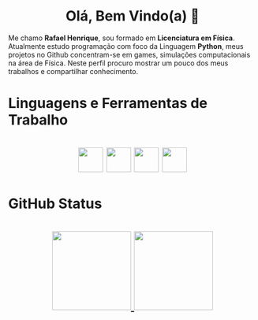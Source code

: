 <h1 align="center"> Olá, Bem Vindo(a) 👋 </h1>

Me chamo **Rafael Henrique**, sou formado em **Licenciatura em Física**. Atualmente estudo programação com foco da Linguagem **Python**, meus projetos no Github concentram-se em games, simulações computacionais na área de Física. Neste perfil procuro mostrar um pouco dos meus trabalhos e compartilhar conhecimento.

# Linguagens e Ferramentas de Trabalho
<h1 align="center">
<img height="50em" src="https://cdn.jsdelivr.net/gh/devicons/devicon/icons/python/python-original.svg"/> <img height="50em" src="https://cdn.jsdelivr.net/gh/devicons/devicon/icons/git/git-plain-wordmark.svg"/> <img height="50em" src="https://cdn.jsdelivr.net/gh/devicons/devicon/icons/jupyter/jupyter-original-wordmark.svg"/> <img height="50em" src="https://cdn.jsdelivr.net/gh/devicons/devicon/icons/linux/linux-original.svg"/>
</h1>

# GitHub Status
<div>
<h1 align="center">
<a href="https://github.com/rrafahenrique">
<img height="160em" src="https://github-readme-stats.vercel.app/api/top-langs/?username=rrafahenrique&layout=compact&langs_count=7&theme=github_dark_dimmed"/>
<img height="160em" src="https://github-readme-stats.vercel.app/api?username=rrafahenrique&show_icons=true&theme=github_dark_dimmed&include_all_commits=true&count_private=true"/>
</h1>
          
</div>

          
          
            
          
